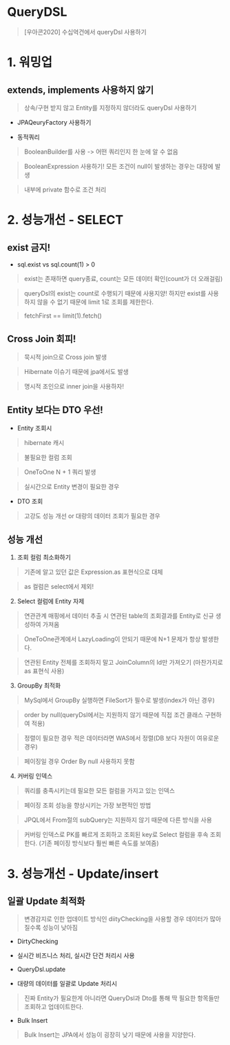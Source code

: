 QueryDSL
============

> [우아콘2020] 수십억건에서 queryDsl 사용하기 

# 1. 워밍업

## extends, implements 사용하지 않기

> 상속/구현 받지 않고 Entity를 지정하지 않더라도 queryDsl 사용하기

* JPAQeuryFactory 사용하기 

* 동적쿼리 

> BooleanBuilder를 사용 -> 어떤 쿼리인지 한 눈에 알 수 없음

> BooleanExpression 사용하기! 모든 조건이 null이 발생하는 경우는 대장에 발생

> 내부에 private 함수로 조건 처리 



# 2. 성능개선 - SELECT

## exist 금지!

* sql.exist vs sql.count(1) > 0

> exist는 존재하면 query종료, count는 모든 데이터 확인(count가 더 오래걸림)

> queryDsl의 exist는 count로 수행되기 때문에 사용지양! 하지만 exist를 사용하지 않을 수 없기 때문에 limit 1로 조회를 제한한다. 

> fetchFirst == limit(1).fetch()

## Cross Join 회피!

> 묵시적 join으로 Cross join 발생 

> Hibernate 이슈기 때문에 jpa에서도 발생

> 명시적 조인으로 inner join을 사용하자!

## Entity 보다는 DTO 우선!

* Entity 조회시

> hibernate 캐시 

> 불필요한 컬럼 조회

> OneToOne N + 1 쿼리 발생

> 실시간으로 Entity 변경이 필요한 경우


* DTO 조회 

> 고강도 성능 개선 or 대량의 데이터 조회가 필요한 경우


## 성능 개선 

1. 조회 컬럼 최소화하기 

> 기존에 알고 있던 값은 Expression.as 표현식으로 대체

> as 컬럼은 select에서 제외!

2. Select 컬럼에 Entity 자제 

> 연관관계 매핑에서 데이터 추출 시 연관된 table의 조회결과를 Entity로 신규 생성하여 가져옴

> OneToOne관계에서 LazyLoading이 안되기 때문에 N+1 문제가 항상 발생한다. 

> 연관된 Entity 전체를 조회하지 말고 JoinColumn의 Id만 가져오기 (마찬가지로 as 표현식 사용)

3. GroupBy 최적화

> MySql에서 GroupBy 실행하면 FileSort가 필수로 발생(index가 아닌 경우)

> order by null(queryDsl에서는 지원하지 않기 때문에 직접 조건 클래스 구현하여 적용)

> 정렬이 필요한 경우 적은 데이터라면 WAS에서 정렬(DB 보다 자원이 여유로운 경우)

> 페이징일 경우 Order By null 사용하지 못함 

4. 커버링 인덱스 

> 쿼리를 충족시키는데 필요한 모든 컬럼을 가지고 있는 인덱스 

> 페이징 조회 성능을 향상시키는 가장 보편적인 방법 

> JPQL에서 From절의 subQuery는 지원하지 않기 때문에 다른 방식을 사용

> 커버링 인덱스로 PK를 빠르게 조회하고 조회된 key로 Select 컬럼을 후속 조회한다. (기존 페이징 방식보다 훨씬 빠른 속도를 보여줌)


# 3. 성능개선 - Update/insert

## 일괄 Update 최적화

> 변경감지로 인한 업데이트 방식인 diityChecking을 사용할 경우 데이터가 많아질수록 성능이 낮아짐


* DirtyChecking

- 실시간 비즈니스 처리, 실시간 단건 처리시 사용

* QueryDsl.update

- 대량의 데이터를 일괄로 Update 처리시 

> 진짜 Entity가 필요한게 아니라면 QueryDsl과 Dto를 통해 딱 필요한 항목들만 조회하고 업데이트한다. 


* Bulk Insert 

> Bulk Insert는 JPA에서 성능이 굉장히 낮기 때문에 사용을 지양한다.




























































































































































